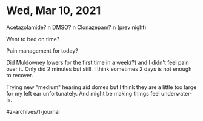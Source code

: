 # Wed, Mar 10, 2021
Acetazolamide? n
DMSO? n
Clonazepam? n
(prev night)

Went to bed on time? 

Pain management for today? 

Did Muldowney lowers for the first time in a week(?) and I didn't feel pain over it. Only did 2 minutes but still. I think sometimes 2 days is not enough to recover.

Trying new "medium" hearing aid domes but I think they are a little too large for my left ear unfortunately. And might be making things feel underwater-is.

#z-archives/1-journal